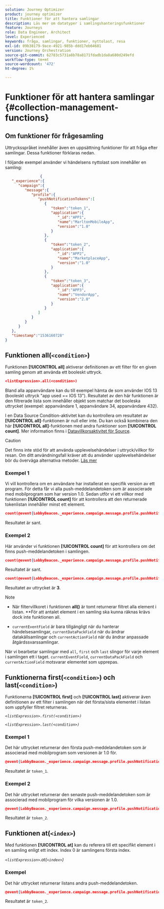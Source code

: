 ```yaml
---
solution: Journey Optimizer
product: journey optimizer
title: Funktioner för att hantera samlingar
description: Läs mer om datatyper i samlingshanteringsfunktioner
feature: Journeys
role: Data Engineer, Architect
level: Experienced
keywords: fråga, samlingar, funktioner, nyttolast, resa
exl-id: 09b38179-9ace-4921-985b-ddd17eb64681
version: Journey Orchestration
source-git-commit: 62783c5731a8b78a8171fdadb1da8a680d249efd
workflow-type: tm+mt
source-wordcount: '472'
ht-degree: 1%

---
```


# Funktioner för att hantera samlingar {#collection-management-functions}


## Om funktioner för frågesamling

Uttrycksspråket innehåller även en uppsättning funktioner för att fråga efter samlingar. Dessa funktioner förklaras nedan.

I följande exempel använder vi händelsens nyttolast som innehåller en samling:

```json
                { 
   "_experience":{ 
      "campaign":{ 
         "message":{ 
            "profile":{ 
               "pushNotificationTokens":[ 
                  { 
                     "token":"token_1",
                     "application":{ 
                        "_id":"APP1",
                        "name":"MarltonMobileApp",
                        "version":"1.0"
                     }
                  },
                  { 
                     "token":"token_2",
                     "application":{ 
                        "_id":"APP2",
                        "name":"MarketplaceApp",
                        "version":"1.0"
                     }
                  },
                  { 
                     "token":"token_3",
                     "application":{ 
                        "_id":"APP3",
                        "name":"VendorApp",
                        "version":"2.0"
                     }
                  }
               ]
            }
         }
      }
   },
   "timestamp":"1536160728"
}
```

## Funktionen all(`<condition>`)

Funktionen **[!UICONTROL all]** aktiverar definitionen av ett filter för en given samling genom att använda ett booleskt uttryck.

```json
<listExpression>.all(<condition>)
```

Bland alla appanvändare kan du till exempel hämta de som använder IOS 13 (booleskt uttryck &quot;app used == IOS 13&quot;). Resultatet av den här funktionen är den filtrerade lista som innehåller objekt som matchar det booleska uttrycket (exempel: appanvändare 1, appanvändare 34, appanvändare 432).

I en Data Source Condition-aktivitet kan du kontrollera om resultatet av **[!UICONTROL all]**-funktionen är null eller inte. Du kan också kombinera den här **[!UICONTROL all]**-funktionen med andra funktioner som **[!UICONTROL count]**. Mer information finns i [Datavillkorsaktivitet för Source](../condition-activity.md#data_source_condition).


>[!CAUTION]
>
>Det finns inte stöd för att använda upplevelsehändelser i uttryck/villkor för resan. Om ditt användningsfall kräver att du använder upplevelsehändelser bör du överväga alternativa metoder. [Läs mer](../exp-event-lookup.md)

### Exempel 1

Vi vill kontrollera om en användare har installerat en specifik version av ett program. För detta får vi alla push-meddelandetoken som är associerade med mobilprogram som har version 1.0. Sedan utför vi ett villkor med funktionen **[!UICONTROL count]** för att kontrollera att den returnerade tokenlistan innehåller minst ett element.

```json
count(@event{LobbyBeacon._experience.campaign.message.profile.pushNotificationTokens.all(currentEventField.application.version == "1.0").token}) > 0
```

Resultatet är sant.

### Exempel 2

Här använder vi funktionen **[!UICONTROL count]** för att kontrollera om det finns push-meddelandetoken i samlingen.

```json
count(@event{LobbyBeacon._experience.campaign.message.profile.pushNotificationTokens.all().token}) > 0
```


Resultatet är sant.


```json
count(@event{LobbyBeacon._experience.campaign.message.profile.pushNotificationTokens.token})
```

Resultatet av uttrycket är **3**.


>[!NOTE]
>
>* När filtervillkoret i funktionen **all()** är tomt returnerar filtret alla element i listan. **För att antalet element i en samling ska kunna räknas krävs dock inte funktionen all.
>
>* `currentEventField` är bara tillgängligt när du hanterar händelsesamlingar, `currentDataPackField` när du ändrar datakällsamlingar och `currentActionField` när du ändrar anpassade åtgärdssvarssamlingar.
>
>  När vi bearbetar samlingar med `all`, `first` och `last` slingor för varje element i samlingen ett i taget. `currentEventField`, `currentDataPackField` och `currentActionField` motsvarar elementet som upprepas.


## Funktionerna first(`<condition>`) och last(`<condition>`)

Funktionerna **[!UICONTROL first]** och **[!UICONTROL last]** aktiverar även definitionen av ett filter i samlingen när det första/sista elementet i listan som uppfyller filtret returneras.

_`<listExpression>.first(<condition>)`_

_`<listExpression>.last(<condition>)`_

### Exempel 1

Det här uttrycket returnerar den första push-meddelandetoken som är associerad med mobilprogram som versionen är 1.0 för.


```json
@event{LobbyBeacon._experience.campaign.message.profile.pushNotificationTokens.first(currentEventField.application.version == "1.0").token}
```

Resultatet är `token_1`.

### Exempel 2

Det här uttrycket returnerar den senaste push-meddelandetoken som är associerad med mobilprogram för vilka versionen är 1.0.


```json
@event{LobbyBeacon._experience.campaign.message.profile.pushNotificationTokens.last(currentEventField.application.version == "1.0").token}
```

Resultatet är `token_2`.

## Funktionen at(`<index>`)

Med funktionen **[!UICONTROL at]** kan du referera till ett specifikt element i en samling enligt ett index.
Index 0 är samlingens första index.

_`<listExpression>`.at(`<index>`)_

### Exempel

Det här uttrycket returnerar listans andra push-meddelandetoken.


```json
@event{LobbyBeacon._experience.campaign.message.profile.pushNotificationTokens.at(1).token}`
```

Resultatet är `token_2`.